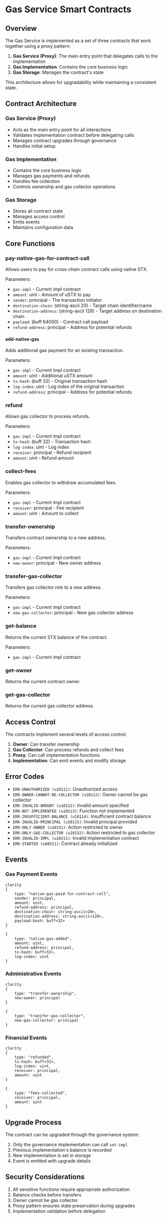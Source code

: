 # Gas Service Smart Contracts

## Overview

The Gas Service is implemented as a set of three contracts that work together using a proxy pattern:

1. **Gas Service (Proxy)**: The main entry point that delegates calls to the implementation
2. **Gas Implementation**: Contains the core business logic
3. **Gas Storage**: Manages the contract's state

This architecture allows for upgradability while maintaining a consistent state.

## Contract Architecture

### Gas Service (Proxy)

- Acts as the main entry point for all interactions
- Validates implementation contract before delegating calls
- Manages contract upgrades through governance
- Handles initial setup

### Gas Implementation

- Contains the core business logic
- Manages gas payments and refunds
- Handles fee collection
- Controls ownership and gas collector operations

### Gas Storage

- Stores all contract state
- Manages access control
- Emits events
- Maintains configuration data

## Core Functions

### pay-native-gas-for-contract-call

Allows users to pay for cross-chain contract calls using native STX.

Parameters:

- `gas-impl` <gas-impl-trait> - Current impl contract
- `amount`: uint - Amount of uSTX to pay
- `sender`: principal - The transaction initiator
- `destination-chain`: (string-ascii 20) - Target chain identifier/name
- `destination-address`: (string-ascii 128) - Target address on destination chain
- `payload`: (buff 64000) - Contract call payload
- `refund-address`: principal - Address for potential refunds

#### add-native-gas

Adds additional gas payment for an existing transaction.

Parameters:

- `gas-impl` <gas-impl-trait> - Current impl contract
- `amount`: uint - Additional uSTX amount
- `tx-hash`: (buff 32) - Original transaction hash
- `log-index`: uint - Log index of the original transaction
- `refund-address`: principal - Address for potential refunds

### refund

Allows gas collector to process refunds.

Parameters:

- `gas-impl` <gas-impl-trait> - Current impl contract
- `tx-hash`: (buff 32) - Transaction hash
- `log-index`: uint - Log index
- `receiver`: principal - Refund recipient
- `amount`: uint - Refund amount

### collect-fees

Enables gas collector to withdraw accumulated fees.

Parameters:

- `gas-impl` <gas-impl-trait> - Current impl contract
- `receiver`: principal - Fee recipient
- `amount`: uint - Amount to collect

### transfer-ownership

Transfers contract ownership to a new address.

Parameters:

- `gas-impl` <gas-impl-trait> - Current impl contract
- `new-owner`: principal - New owner address

### transfer-gas-collector

Transfers gas collector role to a new address.

Parameters:

- `gas-impl` <gas-impl-trait> - Current impl contract
- `new-gas-collector`: principal - New gas collector address

### get-balance

Returns the current STX balance of the contract.

Parameters:

- `gas-impl` <gas-impl-trait> - Current impl contract

### get-owner

Returns the current contract owner.

### get-gas-collector

Returns the current gas collector address.

## Access Control

The contracts implement several levels of access control:

1. **Owner**: Can transfer ownership
2. **Gas Collector**: Can process refunds and collect fees
3. **Proxy**: Can call implementation functions
4. **Implementation**: Can emit events and modify storage

## Error Codes

- `ERR-UNAUTHORIZED (u10111)`: Unauthorized access
- `ERR-OWNER-CANNOT-BE-COLLECTOR (u10112)`: Owner cannot be gas collector
- `ERR-INVALID-AMOUNT (u10112)`: Invalid amount specified
- `ERR-NOT-IMPLEMENTED (u10113)`: Function not implemented
- `ERR-INSUFFICIENT-BALANCE (u10114)`: Insufficient contract balance
- `ERR-INVALID-PRINCIPAL (u10115)`: Invalid principal provided
- `ERR-ONLY-OWNER (u10151)`: Action restricted to owner
- `ERR-ONLY-GAS-COLLECTOR (u10152)`: Action restricted to gas collector
- `ERR-INVALID-IMPL (u10211)`: Invalid implementation contract
- `ERR-STARTED (u60511)`: Contract already initialized

## Events

### Gas Payment Events

```
clarity
{
    type: "native-gas-paid-for-contract-call",
    sender: principal,
    amount: uint,
    refund-address: principal,
    destination-chain: string-ascii<20>,
    destination-address: string-ascii<128>,
    payload-hash: buff<32>
}

{
    type: "native-gas-added",
    amount: uint,
    refund-address: principal,
    tx-hash: buff<32>,
    log-index: uint
}
```

### Administrative Events

```
clarity
{
    type: "transfer-ownership",
    new-owner: principal
}

{
    type: "transfer-gas-collector",
    new-gas-collector: principal
}
```

### Financial Events

```
clarity
{
    type: "refunded",
    tx-hash: buff<32>,
    log-index: uint,
    receiver: principal,
    amount: uint
}

{
    type: "fees-collected",
    receiver: principal,
    amount: uint
}
```

## Upgrade Process

The contract can be upgraded through the governance system:

1. Only the governance implementation can call `set-impl`
2. Previous implementation's balance is recorded
3. New implementation is set in storage
4. Event is emitted with upgrade details

## Security Considerations

1. All sensitive functions require appropriate authorization
2. Balance checks before transfers
3. Owner cannot be gas collector
4. Proxy pattern ensures state preservation during upgrades
5. Implementation validation before delegation
